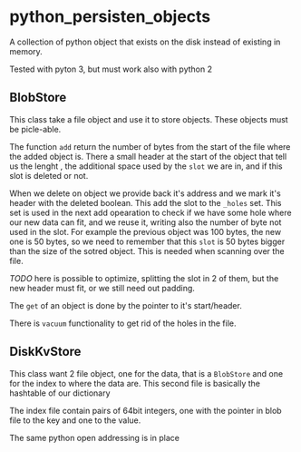 # python_persisten_objects
A collection of python object that exists on the disk instead of existing in memory.

Tested with pyton 3, but must work also with python 2 

## BlobStore

This class take a file object and use it to store objects. These objects must be picle-able.

The function `add` return the number of bytes from the start of the file where the added object is. There a small header at the start of the object that tell us the lenght , the additional space used by the `slot` we are in, and if this slot is deleted or not.

When we delete on object we provide back it's address and we mark it's header with the deleted boolean. This add the slot to the `_holes` set. This set is used in the next add opearation to check if we have some hole where our new data can fit, and we reuse it, writing also the number of byte not used in the slot. For example the previous object was 100 bytes, the new one is 50 bytes, so we need to remember that this `slot` is 50 bytes bigger than the size of the sotred object. This is needed when scanning over the file. 

*TODO* here is possible to optimize, splitting the slot in 2 of them, but the new header must fit, or we still need out padding.

The `get` of an object is done by the pointer to it's start/header.

There is `vacuum` functionality to get rid of the holes in the file.

## DiskKvStore

This class want 2 file object, one for the data, that is a `BlobStore` and one for the index to where the data are. This second file is basically the hashtable of our dictionary

The index file contain pairs of 64bit integers, one with the pointer in blob file to the key and one to the value.

The same python open addressing is in place

